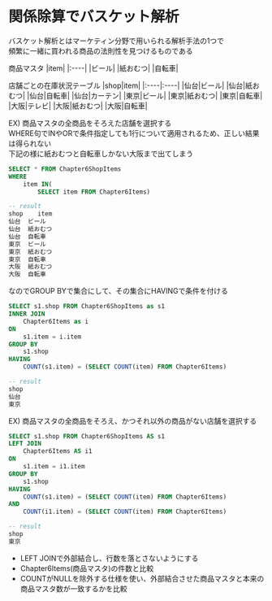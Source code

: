 # 関係除算でバスケット解析
バスケット解析とはマーケティン分野で用いられる解析手法の1つで  
頻繁に一緒に買われる商品の法則性を見つけるものである

商品マスタ
|item|
|:----|
|ビール|
|紙おむつ|
|自転車|

店舗ごとの在庫状況テーブル
|shop|item|
|:----|:----|
|仙台|ビール|
|仙台|紙おむつ|
|仙台|自転車|
|仙台|カーテン|
|東京|ビール|
|東京|紙おむつ|
|東京|自転車|
|大阪|テレビ|
|大阪|紙おむつ|
|大阪|自転車|


EX) 商品マスタの全商品をそろえた店舗を選択する  
WHERE句でINやORで条件指定しても1行について適用されるため、正しい結果は得られない  
下記の様に紙おむつと自転車しかない大阪まで出てしまう
``` sql
SELECT * FROM Chapter6ShopItems
WHERE
	item IN(
		SELECT item FROM Chapter6Items)

-- result
shop	item
仙台	ビール
仙台	紙おむつ
仙台	自転車
東京	ビール
東京	紙おむつ
東京	自転車
大阪	紙おむつ
大阪	自転車
```
なのでGROUP BYで集合にして、その集合にHAVINGで条件を付ける
``` sql
SELECT s1.shop FROM Chapter6ShopItems as s1
INNER JOIN
	Chapter6Items as i
ON
	s1.item = i.item
GROUP BY
	s1.shop
HAVING
	COUNT(s1.item) = (SELECT COUNT(item) FROM Chapter6Items)

-- result
shop
仙台
東京
```

EX) 商品マスタの全商品をそろえ、かつそれ以外の商品がない店舗を選択する  
``` SQL
SELECT s1.shop FROM Chapter6ShopItems AS s1
LEFT JOIN
	Chapter6Items AS i1
ON
	s1.item = i1.item
GROUP BY
	s1.shop
HAVING
	COUNT(s1.item) = (SELECT COUNT(item) FROM Chapter6Items)
AND
	COUNT(i1.item) = (SELECT COUNT(item) FROM Chapter6Items)

-- result
shop
東京
```
- LEFT JOINで外部結合し、行数を落とさないようにする
- Chapter6Items(商品マスタ)の件数と比較
- COUNTがNULLを除外する仕様を使い、外部結合させた商品マスタと本来の商品マスタ数が一致するかを比較

